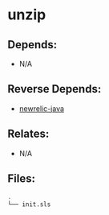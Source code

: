 # unzip

## Depends:

  -  N/A

## Reverse Depends:

  -  [newrelic-java](/salt/newrelic-java)

## Relates:

  -  N/A

## Files:

```bash
.
└── init.sls
```

